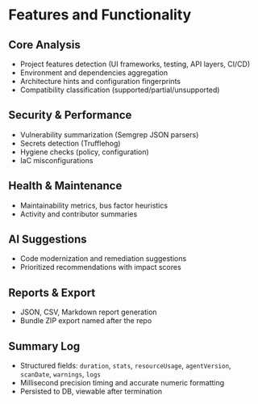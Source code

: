 # Features and Functionality

## Core Analysis
- Project features detection (UI frameworks, testing, API layers, CI/CD)
- Environment and dependencies aggregation
- Architecture hints and configuration fingerprints
- Compatibility classification (supported/partial/unsupported)

## Security & Performance
- Vulnerability summarization (Semgrep JSON parsers)
- Secrets detection (Trufflehog)
- Hygiene checks (policy, configuration)
- IaC misconfigurations

## Health & Maintenance
- Maintainability metrics, bus factor heuristics
- Activity and contributor summaries

## AI Suggestions
- Code modernization and remediation suggestions
- Prioritized recommendations with impact scores

## Reports & Export
- JSON, CSV, Markdown report generation
- Bundle ZIP export named after the repo

## Summary Log
- Structured fields: `duration`, `stats`, `resourceUsage`, `agentVersion`, `scanDate`, `warnings`, `logs`
- Millisecond precision timing and accurate numeric formatting
- Persisted to DB, viewable after termination

